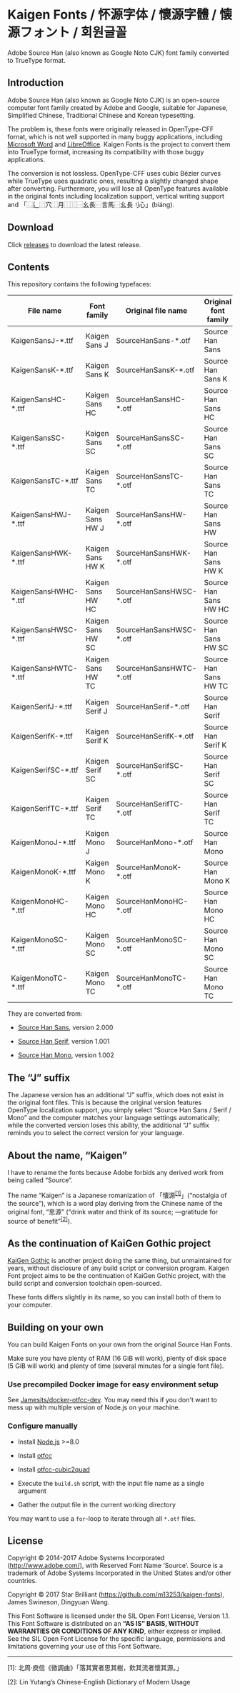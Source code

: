Kaigen Fonts / 怀源字体 / 懷源字體 / 懐源フォント / 회원글꼴
============================================================

Adobe Source Han (also known as Google Noto CJK) font family converted to
TrueType format.

## Introduction

Adobe Source Han (also known as Google Noto CJK) is an open-source computer
font family created by Adobe and Google, suitable for Japanese, Simplified
Chinese, Traditional Chinese and Korean typesetting.

The problem is, these fonts were originally released in OpenType-CFF fornat,
which is not well supported in many buggy applications, including
[Microsoft Word](https://answers.microsoft.com/en-us/msoffice/forum/msoffice_word-mso_win10/word-2016-is-not-working-reliably-with-opentype/20511ac9-a701-4b61-bcdc-a94622682dda) and
[LibreOffice](https://bugs.documentfoundation.org/show_bug.cgi?id=107056).
Kaigen Fonts is the project to convert them into TrueType format, increasing
its compatibility with those buggy applications.

The conversion is not lossless. OpenType-CFF uses cubic Bézier curves while
TrueType uses quadratic ones, resulting a slightly changed shape after
converting. Furthermore, you will lose all OpenType features available in the
original fonts including localization support, vertical writing support and
「⿺辶⿳穴⿰月⿰⿲⿱幺長⿱言馬⿱幺長刂心」(biáng).

## Download

Click [releases](https://github.com/m13253/kaigen-fonts/releases) to download
the latest release.

## Contents

This repository contains the following typefaces:

| File name                | Font family       | Original file name       | Original font family  |
| ------------------------ | ----------------- | ------------------------ | --------------------- |
| KaigenSansJ-\*.ttf       | Kaigen Sans J     | SourceHanSans-\*.otf     | Source Han Sans       |
| KaigenSansK-\*.ttf       | Kaigen Sans K     | SourceHanSansK-\*.otf    | Source Han Sans K     |
| KaigenSansHC-\*.ttf      | Kaigen Sans HC    | SourceHanSansHC-\*.otf   | Source Han Sans HC    |
| KaigenSansSC-\*.ttf      | Kaigen Sans SC    | SourceHanSansSC-\*.otf   | Source Han Sans SC    |
| KaigenSansTC-\*.ttf      | Kaigen Sans TC    | SourceHanSansTC-\*.otf   | Source Han Sans TC    |
| KaigenSansHWJ-\*.ttf     | Kaigen Sans HW J  | SourceHanSansHW-\*.otf   | Source Han Sans HW    |
| KaigenSansHWK-\*.ttf     | Kaigen Sans HW K  | SourceHanSansHWK-\*.otf  | Source Han Sans HW K  |
| KaigenSansHWHC-\*.ttf    | Kaigen Sans HW HC | SourceHanSansHWSC-\*.otf | Source Han Sans HW HC |
| KaigenSansHWSC-\*.ttf    | Kaigen Sans HW SC | SourceHanSansHWSC-\*.otf | Source Han Sans HW SC |
| KaigenSansHWTC-\*.ttf    | Kaigen Sans HW TC | SourceHanSansHWTC-\*.otf | Source Han Sans HW TC |
| KaigenSerifJ-\*.ttf      | Kaigen Serif J    | SourceHanSerif-\*.otf    | Source Han Serif      |
| KaigenSerifK-\*.ttf      | Kaigen Serif K    | SourceHanSerifK-\*.otf   | Source Han Serif K    |
| KaigenSerifSC-\*.ttf     | Kaigen Serif SC   | SourceHanSerifSC-\*.otf  | Source Han Serif SC   |
| KaigenSerifTC-\*.ttf     | Kaigen Serif TC   | SourceHanSerifTC-\*.otf  | Source Han Serif TC   |
| KaigenMonoJ-\*.ttf       | Kaigen Mono J     | SourceHanMono-\*.otf     | Source Han Mono       |
| KaigenMonoK-\*.ttf       | Kaigen Mono K     | SourceHanMonoK-\*.otf    | Source Han Mono K     |
| KaigenMonoHC-\*.ttf      | Kaigen Mono HC    | SourceHanMonoHC-\*.otf   | Source Han Mono HC    |
| KaigenMonoSC-\*.ttf      | Kaigen Mono SC    | SourceHanMonoSC-\*.otf   | Source Han Mono SC    |
| KaigenMonoTC-\*.ttf      | Kaigen Mono TC    | SourceHanMonoTC-\*.otf   | Source Han Mono TC    |

They are converted from:

- [Source Han Sans](https://github.com/adobe-fonts/source-han-sans), version 2.000

- [Source Han Serif](https://github.com/adobe-fonts/source-han-serif), version 1.001

- [Source Han Mono](https://github.com/adobe-fonts/source-han-mono), version 1.002

## The “J” suffix

The Japanese version has an additional “J” suffix, which does not exist in the
original font files. This is because the original version features OpenType
localization support, you simply select “Source Han Sans / Serif / Mono” and the
computer matches your language settings automatically; while the converted
version loses this ability, the additional “J” suffix reminds you to select the
correct version for your language.

## About the name, “Kaigen”

I have to rename the fonts because Adobe forbids any derived work from being
called “Source”.

The name “Kaigen” is a Japanese romanization of
「懐源<sup>[\[1\]](#footnote1)</sup>」(“nostalgia of the source”), which is a
word play deriving from the Chinese name of the original font, “思源” (“drink
water and think of its source; —gratitude for source of
benefit”<sup>[\[2\]](#footnote2)</sup>).

## As the continuation of KaiGen Gothic project

[KaiGen Gothic](https://github.com/minjiex/kaigen-gothic) is another project
doing the same thing, but unmaintained for years, without disclosure of any
build script or conversion program. Kaigen Font project aims to be the
continuation of KaiGen Gothic project, with the build script and conversion
toolchain open-sourced.

These fonts differs slightly in its name, so you can install both of them to
your computer.

## Building on your own

You can build Kaigen Fonts on your own from the original Source Han Fonts.

Make sure you have plenty of RAM (16 GiB will work), plenty of disk space (5
GiB will work) and plenty of time (several minutes for a single font file).

### Use precompiled Docker image for easy environment setup

See [Jamesits/docker-otfcc-dev](https://github.com/Jamesits/docker-otfcc-dev). You may need this if you don't want to mess up with multiple version of Node.js on your machine. 

### Configure manually

- Install [Node.js](https://nodejs.org) >=8.0

- Install [otfcc](https://github.com/caryll/otfcc)

- Install [otfcc-cubic2quad](https://github.com/caryll/otfcc-cubic2quad)

- Execute the `build.sh` script, with the input file name as a single argument

- Gather the output file in the current working directory

You may want to use a `for`-loop to iterate through all `*.otf` files.

## License

Copyright © 2014-2017 Adobe Systems Incorporated (http://www.adobe.com/), with
Reserved Font Name ‘Source’. Source is a trademark of Adobe Systems
Incorporated in the United States and/or other countries.

Copyright © 2017 Star Brilliant (https://github.com/m13253/kaigen-fonts), James
Swineson, Dingyuan Wang.

This Font Software is licensed under the SIL Open Font License, Version 1.1.
This Font Software is distributed on an **“AS IS” BASIS, WITHOUT WARRANTIES OR
CONDITIONS OF ANY KIND**, either express or implied. See the SIL Open Font
License for the specific language, permissions and limitations governing your
use of this Font Software.

---

<a name="footnote1">[1]</a>: 北周‧庾信《徵調曲》「落其實者思其樹，飲其流者懷其源。」

<a name="footnote2">[2]</a>: Lin Yutang’s Chinese-English Dictionary of Modern Usage
